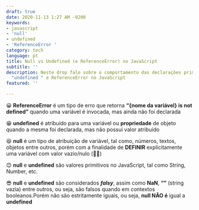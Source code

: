 ```yaml
---
draft: true
date: 2020-11-13 1:27 AM -0200
keywords:
- javascript
- 'null'
- undefined
- 'ReferenceError '
category: tech
language: pt
title: Null vs Undefined (e ReferenceError) no JavaScript
subtitle: ''
description: Neste drop falo sobre o comportamento das declarações primitivas "null",
  "undefined " e ReferenceError no JavaScript
featured: ''

---
```

😀 **ReferenceError** é um tipo de erro que retorna **“{nome da variável} is not defined”** quando uma variável é invocada, mas ainda não foi declarada

😁 **undefined** é atribuído para uma variável ou **propriedade** de objeto quando a mesma foi declarada, mas não possui valor atribuído

😆 **null** é um tipo de atribuição de variável, tal como, números, textos, objetos entre outros, porém com a finalidade de **DEFINIR** explicitamente uma variável com valor vazio/nulo (🤦‍♂️)

😊 **null** e **undefined** são valores primitivos no JavaScript, tal como String, Number, etc.

😎 **null** e **undefined** são considerados **_falsy_**, assim como **NaN**, **“”** (string vazia) entre outros, ou seja, são falsos quando em contextos booleanos.Porém não são estritamente iguais, ou seja, **null NÃO é** igual a **undefined**